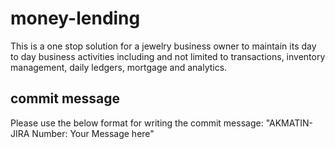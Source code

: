# money-lending
This is a one stop solution for a jewelry business owner to maintain its day to day business activities including and not limited to transactions, inventory management, daily ledgers, mortgage and analytics.

## commit message
Please use the below format for writing the commit message: "AKMATIN-JIRA Number: Your Message here"
